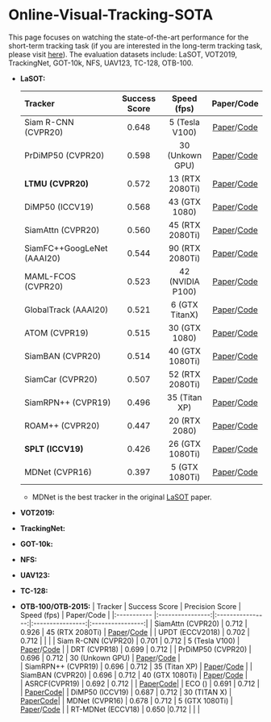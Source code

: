 # Online-Visual-Tracking-SOTA

This page focuses on watching the state-of-the-art performance for the short-term tracking task (if you are interested in the long-term tracking task, please visit [here](https://github.com/wangdongdut/Long-term-Visual-Tracking)). The evaluation datasets include: 
LaSOT, VOT2019, TrackingNet, GOT-10k, NFS, UAV123, TC-128, OTB-100. 

* **LaSOT:**

     | Tracker                   | Success Score    | Speed (fps) | Paper/Code |
     |:-----------               |:----------------:|:----------------:|:----------------:|
     | Siam R-CNN (CVPR20)       | 0.648  |  5 (Tesla V100) |   [Paper](https://arxiv.org/pdf/1911.12836.pdf)/[Code](https://github.com/VisualComputingInstitute/SiamR-CNN) |
     | PrDiMP50 (CVPR20)         | 0.598  |  30 (Unkown GPU)  |   [Paper](https://arxiv.org/pdf/2003.12565.pdf)/[Code](https://github.com/visionml/pytracking)  |
     | **LTMU (CVPR20)**         | 0.572  |  13 (RTX 2080Ti)  |   [Paper](https://arxiv.org/abs/2004.00305)/[Code](https://github.com/Daikenan/LTMU) |
     | DiMP50 (ICCV19)           | 0.568  |  43 (GTX 1080)    |   [Paper](https://arxiv.org/pdf/1904.07220.pdf)/[Code](https://github.com/visionml/pytracking)  |
     | SiamAttn (CVPR20)         | 0.560  |  45 (RTX 2080Ti)  |   [Paper](https://arxiv.org/pdf/2004.06711.pdf)/[Code]() |
     | SiamFC++GoogLeNet (AAAI20)| 0.544  |  90 (RTX 2080Ti)  |   [Paper](https://arxiv.org/pdf/1911.06188.pdf)/[Code](https://github.com/MegviiDetection/video_analyst) |
     | MAML-FCOS (CVPR20)        | 0.523  |  42 (NVIDIA P100) |   [Paper](https://arxiv.org/pdf/2004.00830.pdf)/[Code]() |
     | GlobalTrack (AAAI20)      | 0.521  |  6 (GTX TitanX)   |   [Paper](https://arxiv.org/abs/1912.08531)/[Code](https://github.com/huanglianghua/GlobalTrack) |
     | ATOM (CVPR19)             | 0.515  |  30 (GTX 1080)    |   [Paper](https://arxiv.org/pdf/1811.07628.pdf)/[Code](https://github.com/visionml/pytracking)  |
     | SiamBAN (CVPR20)          | 0.514  |  40 (GTX 1080Ti)  |   [Paper](https://arxiv.org/pdf/2003.06761.pdf)/[Code](https://github.com/hqucv/siamban) |  
     | SiamCar (CVPR20)          | 0.507  |  52 (RTX 2080Ti)  |   [Paper](https://arxiv.org/pdf/1911.07241.pdf)/[Code](https://github.com/ohhhyeahhh/SiamCAR) |   
     | SiamRPN++ (CVPR19)        | 0.496  |  35 (Titan XP)    |   [Paper](http://openaccess.thecvf.com/content_CVPR_2019/papers/Li_SiamRPN_Evolution_of_Siamese_Visual_Tracking_With_Very_Deep_Networks_CVPR_2019_paper.pdf)/[Code](https://github.com/STVIR/pysot) |
     | ROAM++ (CVPR20)           | 0.447  |  20 (RTX 2080)|  [Paper](https://arxiv.org/pdf/1907.12006.pdf)/[Code](https://github.com/skyoung/ROAM) |
     | **SPLT (ICCV19)**         | 0.426  |  26 (GTX 1080Ti)       |      [Paper](http://openaccess.thecvf.com/content_ICCV_2019/papers/Yan_Skimming-Perusal_Tracking_A_Framework_for_Real-Time_and_Robust_Long-Term_Tracking_ICCV_2019_paper.pdf)/[Code](https://github.com/iiau-tracker/SPLT) |
     | MDNet (CVPR16)            | 0.397  |  5 (GTX 1080Ti)       | [Paper](https://www.cv-foundation.org/openaccess/content_cvpr_2016/papers/Nam_Learning_Multi-Domain_Convolutional_CVPR_2016_paper.pdf)/[Code](https://github.com/hyeonseobnam/py-MDNet) |

    * MDNet is the best tracker in the original [LaSOT](https://cis.temple.edu/lasot/) paper. 

* **VOT2019:**

* **TrackingNet:**

* **GOT-10k:**

* **NFS:**

* **UAV123:**

* **TC-128:**

* **OTB-100/OTB-2015:**
     | Tracker                   | Success Score    | Precision Score | Speed (fps) | Paper/Code |
     |:-----------               |:----------------:|:----------------:|:----------------:|:----------------:|
     | SiamAttn (CVPR20)         | 0.712  | 0.926  | 45 (RTX 2080Ti)  | [Paper](https://arxiv.org/pdf/2004.06711.pdf)/[Code]() |
     | UPDT (ECCV2018)           | 0.702  | 0.712  |                  |           |
     | Siam R-CNN (CVPR20)       | 0.701  | 0.712  | 5 (Tesla V100)   | [Paper](https://arxiv.org/pdf/1911.12836.pdf)/[Code](https://github.com/VisualComputingInstitute/SiamR-CNN) |
     | DRT (CVPR18)              | 0.699  | 0.712  |
     | PrDiMP50 (CVPR20)         | 0.696  | 0.712  | 30 (Unkown GPU)  | [Paper](https://arxiv.org/pdf/2003.12565.pdf)/[Code](https://github.com/visionml/pytracking)  |  
     | SiamRPN++ (CVPR19)        | 0.696  | 0.712  | 35 (Titan XP)    | [Paper](http://openaccess.thecvf.com/content_CVPR_2019/papers/Li_SiamRPN_Evolution_of_Siamese_Visual_Tracking_With_Very_Deep_Networks_CVPR_2019_paper.pdf)/[Code](https://github.com/STVIR/pysot) |
     | SiamBAN (CVPR20)          | 0.696  | 0.712  | 40 (GTX 1080Ti)  | [Paper](https://arxiv.org/pdf/2003.06761.pdf)/[Code](https://github.com/hqucv/siamban) |  
     | ASRCF(CVPR19)             | 0.692  | 0.712  |                  | [Paper]()[Code]()|
     | ECO ()                    | 0.691  | 0.712  |                  | [Paper]()[Code]()|
     | DiMP50 (ICCV19)           | 0.687  | 0.712  | 30 (TITAN X)     | [Paper](http://openaccess.thecvf.com/content_ICCV_2019/papers/Bhat_Learning_Discriminative_Model_Prediction_for_Tracking_ICCV_2019_paper.pdf)[Code](https://github.com/visionml/pytracking)|
     | MDNet (CVPR16)            | 0.678  | 0.712  | 5 (GTX 1080Ti)       | [Paper](https://www.cv-foundation.org/openaccess/content_cvpr_2016/papers/Nam_Learning_Multi-Domain_Convolutional_CVPR_2016_paper.pdf)/[Code](https://github.com/hyeonseobnam/py-MDNet) |
     | RT-MDNet (ECCV18)         | 0.650   |0.712  | | |
